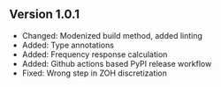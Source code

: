 ## Version 1.0.1

- Changed: Modenized build method, added linting
- Added: Type annotations
- Added: Frequency response calculation
- Added: Github actions based PyPI release workflow
- Fixed: Wrong step in ZOH discretization
